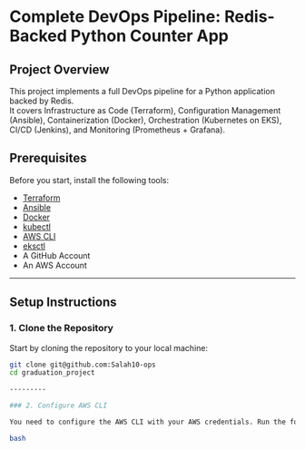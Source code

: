 # Complete DevOps Pipeline: Redis-Backed Python Counter App

## Project Overview

This project implements a full DevOps pipeline for a Python application backed by Redis.  
It covers Infrastructure as Code (Terraform), Configuration Management (Ansible), Containerization (Docker), Orchestration (Kubernetes on EKS), CI/CD (Jenkins), and Monitoring (Prometheus + Grafana).

## Prerequisites

Before you start, install the following tools:

- [Terraform](https://www.terraform.io/downloads.html)
- [Ansible](https://docs.ansible.com/ansible/latest/installation_guide/intro_installation.html)
- [Docker](https://docs.docker.com/get-docker/)
- [kubectl](https://kubernetes.io/docs/tasks/tools/)
- [AWS CLI](https://docs.aws.amazon.com/cli/latest/userguide/install-cliv2.html)
- [eksctl](https://eksctl.io/introduction/installation/)
- A GitHub Account
- An AWS Account


---

## Setup Instructions

### 1. Clone the Repository

Start by cloning the repository to your local machine:

```bash
git clone git@github.com:Salah10-ops
cd graduation_project

---------

### 2. Configure AWS CLI

You need to configure the AWS CLI with your AWS credentials. Run the following command and provide your AWS access key, secret key, and region when prompted:

bash
